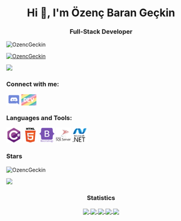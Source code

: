 <h1 align="center">Hi 👋, I'm Özenç Baran Geçkin</h1>
<h3 align="center">Full-Stack Developer</h3>
<p align="left"> <img src="https://komarev.com/ghpvc/?username=OzencGeckin&label=Profile%20views&color=0e75b6&style=flat" alt="OzencGeckin" /> </p>

<p align="left"> <a href="https://github.com/ryo-ma/github-profile-trophy"><img src="https://github-profile-trophy.vercel.app/?username=OzencGeckin&theme=" alt="OzencGeckin" /></a> </p>

<div> <a href="https://github.com/OzencGeckin" target="_blank"><img src="https://img.shields.io/badge/GitHub-100000?style=for-the-badge&logo=github&logoColor=white" target="_blank"></a>
</div><h3 align="left">Connect with me:</h3>
<p align="left">
<a href="https://discord.gg/wyrein" target="blank"><img align="center" src="https://raw.githubusercontent.com/teamedwardforever/Readme-Generator/71f25dd8b98329b168142a6b782a107b75eab178/svg/Social/discord.svg" alt="wyrein" height="30" width="40" /></a><a href="https://dev.to/Özenç Baran Geçkin" target="blank"><img align="center" src="https://raw.githubusercontent.com/teamedwardforever/Readme-Generator/71f25dd8b98329b168142a6b782a107b75eab178/svg/Social/devto.svg" alt="Özenç Baran Geçkin" height="30" width="40" /></a></p>

<h3 align="left">Languages and Tools:</h3>
<p align="left">
<img src="https://raw.githubusercontent.com/teamedwardforever/Readme-Generator/71f25dd8b98329b168142a6b782a107b75eab178/svg/Skills/Languages/csharp-original.svg" alt="Csharp" width="40" height="40"/>
<img src="https://raw.githubusercontent.com/teamedwardforever/Readme-Generator/71f25dd8b98329b168142a6b782a107b75eab178/svg/Skills/Frontend/html5-original-wordmark.svg" alt="HTML" width="40" height="40"/>
<img src="https://raw.githubusercontent.com/teamedwardforever/Readme-Generator/71f25dd8b98329b168142a6b782a107b75eab178/svg/Skills/Frontend/bootstrap-plain-wordmark.svg" alt="Bootstrap" width="40" height="40"/>
<img src="https://raw.githubusercontent.com/teamedwardforever/Readme-Generator/71f25dd8b98329b168142a6b782a107b75eab178/svg/Skills/Database/microsoft-sql-server-logo.svg" alt="Microsoft Sql Server" width="40" height="40"/>
<img src="https://raw.githubusercontent.com/teamedwardforever/Readme-Generator/71f25dd8b98329b168142a6b782a107b75eab178/svg/Skills/Framework/dot-net-original-wordmark.svg" alt="Dot Net" width="40" height="40"/>
</p>

<h3 align="left">Stars</h3>
<p><img align="center" height="180em" src="https://github-readme-streak-stats.herokuapp.com/?user=OzencGeckin&theme=" alt="OzencGeckin" /></p>

<img src="https://user-images.githubusercontent.com/73097560/115834477-dbab4500-a447-11eb-908a-139a6edaec5c.gif"><h3 align="center">Statistics</h3>
<div align="center">
<a href="https://github.com/OzencGeckin">
<img align="center" src="http://github-profile-summary-cards.vercel.app/api/cards/stats?username=OzencGeckin&theme=2077" height="180em" />
<img align="center" src="http://github-profile-summary-cards.vercel.app/api/cards/most-commit-language?username=OzencGeckin&theme=2077" height="180em" />
<img align="center" src="http://github-profile-summary-cards.vercel.app/api/cards/repos-per-language?username=OzencGeckin&theme=2077" height="180em" />
<img align="center" src="http://github-profile-summary-cards.vercel.app/api/cards/productive-time?username=OzencGeckin&theme=2077" height="180em" />
<img align="center" src="http://github-profile-summary-cards.vercel.app/api/cards/profile-details?username=OzencGeckin&theme=2077" height="180em" />
</div>
